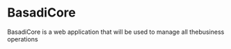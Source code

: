 # BasadiCore
BasadiCore is a web application that will be used to manage all thebusiness operations
